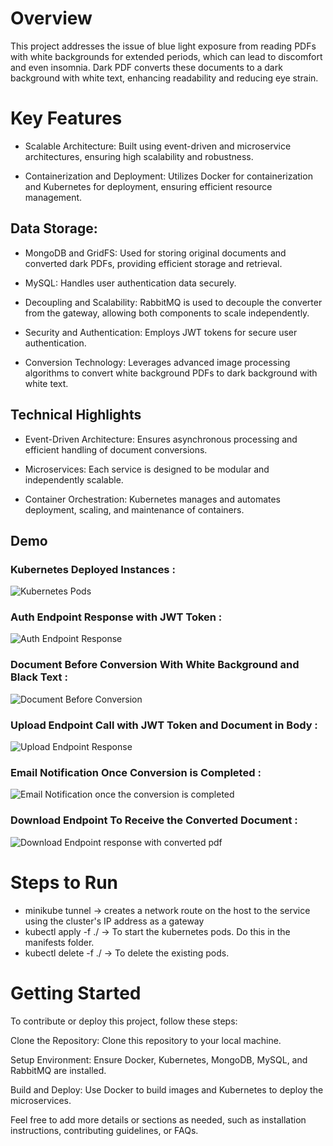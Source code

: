 # Overview
This project addresses the issue of blue light exposure from reading PDFs with white backgrounds for extended periods, which can lead to discomfort and even insomnia. Dark PDF converts these documents to a dark background with white text, enhancing readability and reducing eye strain.

# Key Features
* Scalable Architecture: Built using event-driven and microservice architectures, ensuring high scalability and robustness.

* Containerization and Deployment: Utilizes Docker for containerization and Kubernetes for deployment, ensuring efficient resource management.

## Data Storage:

* MongoDB and GridFS: Used for storing original documents and converted dark PDFs, providing efficient storage and retrieval.

* MySQL: Handles user authentication data securely.

* Decoupling and Scalability: RabbitMQ is used to decouple the converter from the gateway, allowing both components to scale independently.

* Security and Authentication: Employs JWT tokens for secure user authentication.

* Conversion Technology: Leverages advanced image processing algorithms to convert white background PDFs to dark background with white text.

## Technical Highlights
* Event-Driven Architecture: Ensures asynchronous processing and efficient handling of document conversions.

* Microservices: Each service is designed to be modular and independently scalable.

* Container Orchestration: Kubernetes manages and automates deployment, scaling, and maintenance of containers.

## Demo

### Kubernetes Deployed Instances : 
![Kubernetes Pods](https://github.com/user-attachments/assets/aeadd9f3-37b0-4123-8968-aa869a850857)

### Auth Endpoint Response with JWT Token : 
![Auth Endpoint Response](https://github.com/user-attachments/assets/9cf28031-a141-4ab5-ae96-377b694fca33)

### Document Before Conversion With White Background and Black Text :
![Document Before Conversion](https://github.com/user-attachments/assets/2ae70b0c-2d25-49cc-bb9c-129a062141ee)

### Upload Endpoint Call with JWT Token and Document in Body :
![Upload Endpoint Response](https://github.com/user-attachments/assets/1b4fc617-a02a-4a58-86d8-665ac0fdaedd)

### Email Notification Once Conversion is Completed :
![Email Notification once the conversion is completed](https://github.com/user-attachments/assets/087520cd-0967-42e9-a398-2cba1cfb81c0)

### Download Endpoint To Receive the Converted Document : 
![Download Endpoint response with converted pdf](https://github.com/user-attachments/assets/cf86ca4e-f9d4-446c-a6cf-fa279997c4e7)

# Steps to Run

* minikube tunnel -> creates a network route on the host to the service using the cluster's IP address as a gateway
* kubectl apply -f ./ -> To start the kubernetes pods. Do this in the manifests folder.
* kubectl delete -f ./ -> To delete the existing pods.

# Getting Started
To contribute or deploy this project, follow these steps:

Clone the Repository: Clone this repository to your local machine.

Setup Environment: Ensure Docker, Kubernetes, MongoDB, MySQL, and RabbitMQ are installed.

Build and Deploy: Use Docker to build images and Kubernetes to deploy the microservices.

Feel free to add more details or sections as needed, such as installation instructions, contributing guidelines, or FAQs.
